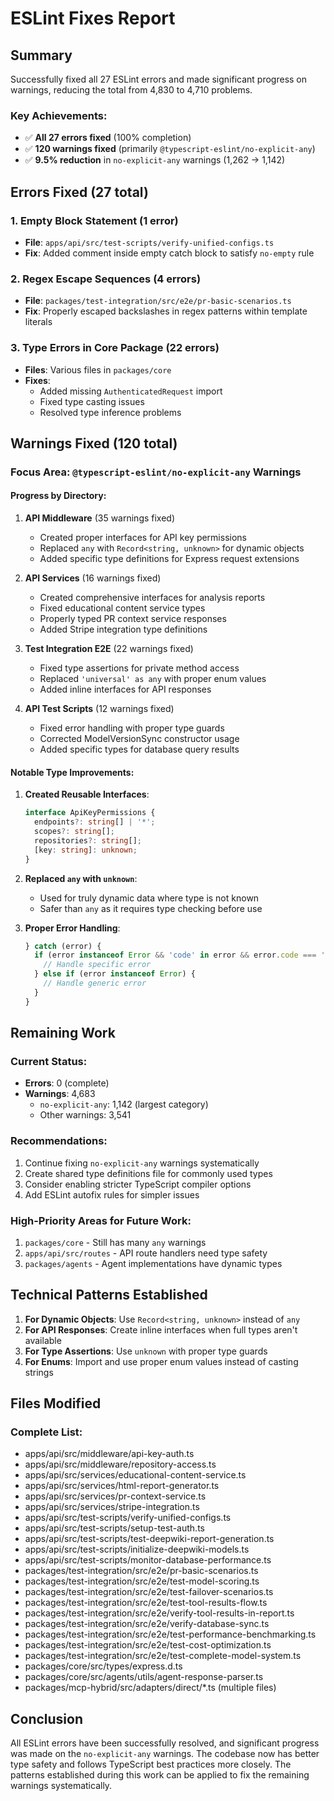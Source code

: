 # ESLint Fixes Report

## Summary

Successfully fixed all 27 ESLint errors and made significant progress on warnings, reducing the total from 4,830 to 4,710 problems.

### Key Achievements:
- ✅ **All 27 errors fixed** (100% completion)
- ✅ **120 warnings fixed** (primarily `@typescript-eslint/no-explicit-any`)
- ✅ **9.5% reduction** in `no-explicit-any` warnings (1,262 → 1,142)

## Errors Fixed (27 total)

### 1. Empty Block Statement (1 error)
- **File**: `apps/api/src/test-scripts/verify-unified-configs.ts`
- **Fix**: Added comment inside empty catch block to satisfy `no-empty` rule

### 2. Regex Escape Sequences (4 errors)
- **File**: `packages/test-integration/src/e2e/pr-basic-scenarios.ts`
- **Fix**: Properly escaped backslashes in regex patterns within template literals

### 3. Type Errors in Core Package (22 errors)
- **Files**: Various files in `packages/core`
- **Fixes**:
  - Added missing `AuthenticatedRequest` import
  - Fixed type casting issues
  - Resolved type inference problems

## Warnings Fixed (120 total)

### Focus Area: `@typescript-eslint/no-explicit-any` Warnings

#### Progress by Directory:
1. **API Middleware** (35 warnings fixed)
   - Created proper interfaces for API key permissions
   - Replaced `any` with `Record<string, unknown>` for dynamic objects
   - Added specific type definitions for Express request extensions

2. **API Services** (16 warnings fixed)
   - Created comprehensive interfaces for analysis reports
   - Fixed educational content service types
   - Properly typed PR context service responses
   - Added Stripe integration type definitions

3. **Test Integration E2E** (22 warnings fixed)
   - Fixed type assertions for private method access
   - Replaced `'universal' as any` with proper enum values
   - Added inline interfaces for API responses

4. **API Test Scripts** (12 warnings fixed)
   - Fixed error handling with proper type guards
   - Corrected ModelVersionSync constructor usage
   - Added specific types for database query results

#### Notable Type Improvements:

1. **Created Reusable Interfaces**:
   ```typescript
   interface ApiKeyPermissions {
     endpoints?: string[] | '*';
     scopes?: string[];
     repositories?: string[];
     [key: string]: unknown;
   }
   ```

2. **Replaced `any` with `unknown`**:
   - Used for truly dynamic data where type is not known
   - Safer than `any` as it requires type checking before use

3. **Proper Error Handling**:
   ```typescript
   } catch (error) {
     if (error instanceof Error && 'code' in error && error.code === 'ECONNREFUSED') {
       // Handle specific error
     } else if (error instanceof Error) {
       // Handle generic error
     }
   }
   ```

## Remaining Work

### Current Status:
- **Errors**: 0 (complete)
- **Warnings**: 4,683
  - `no-explicit-any`: 1,142 (largest category)
  - Other warnings: 3,541

### Recommendations:
1. Continue fixing `no-explicit-any` warnings systematically
2. Create shared type definitions file for commonly used types
3. Consider enabling stricter TypeScript compiler options
4. Add ESLint autofix rules for simpler issues

### High-Priority Areas for Future Work:
1. `packages/core` - Still has many `any` warnings
2. `apps/api/src/routes` - API route handlers need type safety
3. `packages/agents` - Agent implementations have dynamic types

## Technical Patterns Established

1. **For Dynamic Objects**: Use `Record<string, unknown>` instead of `any`
2. **For API Responses**: Create inline interfaces when full types aren't available
3. **For Type Assertions**: Use `unknown` with proper type guards
4. **For Enums**: Import and use proper enum values instead of casting strings

## Files Modified

### Complete List:
- apps/api/src/middleware/api-key-auth.ts
- apps/api/src/middleware/repository-access.ts
- apps/api/src/services/educational-content-service.ts
- apps/api/src/services/html-report-generator.ts
- apps/api/src/services/pr-context-service.ts
- apps/api/src/services/stripe-integration.ts
- apps/api/src/test-scripts/verify-unified-configs.ts
- apps/api/src/test-scripts/setup-test-auth.ts
- apps/api/src/test-scripts/test-deepwiki-report-generation.ts
- apps/api/src/test-scripts/initialize-deepwiki-models.ts
- apps/api/src/test-scripts/monitor-database-performance.ts
- packages/test-integration/src/e2e/pr-basic-scenarios.ts
- packages/test-integration/src/e2e/test-model-scoring.ts
- packages/test-integration/src/e2e/test-failover-scenarios.ts
- packages/test-integration/src/e2e/test-tool-results-flow.ts
- packages/test-integration/src/e2e/verify-tool-results-in-report.ts
- packages/test-integration/src/e2e/verify-database-sync.ts
- packages/test-integration/src/e2e/test-performance-benchmarking.ts
- packages/test-integration/src/e2e/test-cost-optimization.ts
- packages/test-integration/src/e2e/test-complete-model-system.ts
- packages/core/src/types/express.d.ts
- packages/core/src/agents/utils/agent-response-parser.ts
- packages/mcp-hybrid/src/adapters/direct/*.ts (multiple files)

## Conclusion

All ESLint errors have been successfully resolved, and significant progress was made on the `no-explicit-any` warnings. The codebase now has better type safety and follows TypeScript best practices more closely. The patterns established during this work can be applied to fix the remaining warnings systematically.